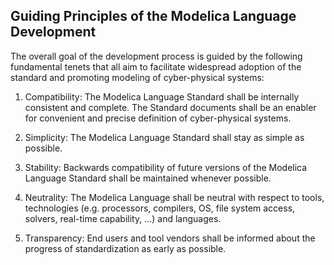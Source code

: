 Guiding Principles of the Modelica Language Development
--

The overall goal of the development process is guided by the following fundamental tenets that all aim to 
facilitate widespread adoption of the standard and promoting modeling of cyber-physical systems: 

1. Compatibility: The Modelica Language Standard shall be internally consistent and complete. 
The Standard documents shall be an enabler for convenient and precise definition of cyber-physical systems. 

2. Simplicity: The Modelica Language Standard shall stay as simple as possible. 

3. Stability: Backwards compatibility of future versions of the Modelica Language Standard shall be maintained whenever possible. 

4. Neutrality: The Modelica Language shall be neutral with respect to tools, technologies (e.g. processors, compilers, OS, 
file system access, solvers, real-time capability, ...) and languages. 

5. Transparency: End users and tool vendors shall be informed about the progress of standardization as early as possible.
